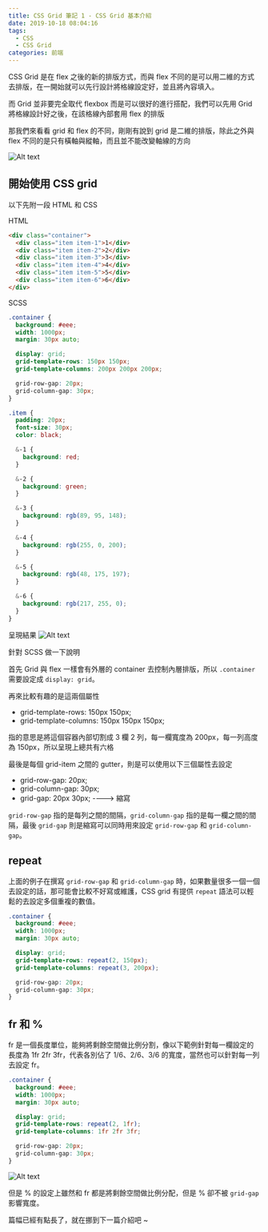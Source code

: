 ```yaml
---
title: CSS Grid 筆記 1 - CSS Grid 基本介紹
date: 2019-10-18 08:04:16
tags:
  - CSS
  - CSS Grid
categories: 前端
---
```


CSS Grid 是在 flex 之後的新的排版方式，而與 flex 不同的是可以用二維的方式去排版，在一開始就可以先行設計將格線設定好，並且將內容填入。

而 Grid 並非要完全取代 flexbox 而是可以很好的進行搭配，我們可以先用 Grid 將格線設計好之後，在該格線內部套用 flex 的排版

那我們來看看 grid 和 flex 的不同，剛剛有說到 grid 是二維的排版，除此之外與 flex 不同的是只有橫軸與縱軸，而且並不能改變軸線的方向

![Alt text](https://firebasestorage.googleapis.com/v0/b/it-blog-a274d.appspot.com/o/Grid.PNG?alt=media&token=a0edb341-1acd-4879-be69-3cc8da73d95b)

## 開始使用 CSS grid
以下先附一段 HTML 和 CSS

HTML

``` HTML
<div class="container">
  <div class="item item-1">1</div>
  <div class="item item-2">2</div>
  <div class="item item-3">3</div>
  <div class="item item-4">4</div>
  <div class="item item-5">5</div>
  <div class="item item-6">6</div>
</div>
```

SCSS

``` SCSS
.container {
  background: #eee;
  width: 1000px;
  margin: 30px auto;

  display: grid;
  grid-template-rows: 150px 150px;
  grid-template-columns: 200px 200px 200px;

  grid-row-gap: 20px;
  grid-column-gap: 30px;
}

.item {
  padding: 20px;
  font-size: 30px;
  color: black;

  &-1 {
    background: red;
  }

  &-2 {
    background: green;
  }

  &-3 {
    background: rgb(89, 95, 148);
  }

  &-4 {
    background: rgb(255, 0, 200);
  }

  &-5 {
    background: rgb(48, 175, 197);
  }

  &-6 {
    background: rgb(217, 255, 0);
  }
}
```

呈現結果
![Alt text](https://firebasestorage.googleapis.com/v0/b/it-blog-a274d.appspot.com/o/grid_1.PNG?alt=media&token=f36bd90b-1418-4e18-8e6b-39901c8d714f)

針對 SCSS 做一下說明

首先 Grid 與 flex 一樣會有外層的 container 去控制內層排版，所以 `.container` 需要設定成 `display: grid`。

再來比較有趣的是這兩個屬性

* grid-template-rows: 150px 150px;
* grid-template-columns: 150px 150px 150px;

指的意思是將這個容器內部切割成 3 欄 2 列，每一欄寬度為 200px，每一列高度為 150px，所以呈現上總共有六格

最後是每個 grid-item 之間的 gutter，則是可以使用以下三個屬性去設定
* grid-row-gap: 20px;
* grid-column-gap: 30px;
* grid-gap: 20px 30px; ----> 縮寫

`grid-row-gap` 指的是每列之間的間隔，`grid-column-gap` 指的是每一欄之間的間隔，最後 `grid-gap` 則是縮寫可以同時用來設定 `grid-row-gap` 和 `grid-column-gap`。

## repeat 
上面的例子在撰寫 `grid-row-gap` 和 `grid-column-gap` 時，如果數量很多一個一個去設定的話，那可能會比較不好寫或維護，CSS grid 有提供 `repeat` 語法可以輕鬆的去設定多個重複的數值。

``` SCSS
.container {
  background: #eee;
  width: 1000px;
  margin: 30px auto;

  display: grid;
  grid-template-rows: repeat(2, 150px);
  grid-template-columns: repeat(3, 200px);

  grid-row-gap: 20px;
  grid-column-gap: 30px;
}
```

## fr 和 %
fr 是一個長度單位，能夠將剩餘空間做比例分割，像以下範例針對每一欄設定的長度為 1fr 2fr 3fr，代表各別佔了 1/6、2/6、3/6 的寬度，當然也可以針對每一列去設定 fr。

``` SCSS
.container {
  background: #eee;
  width: 1000px;
  margin: 30px auto;

  display: grid;
  grid-template-rows: repeat(2, 1fr);
  grid-template-columns: 1fr 2fr 3fr;

  grid-row-gap: 20px;
  grid-column-gap: 30px;
}
```

![Alt text](https://firebasestorage.googleapis.com/v0/b/it-blog-a274d.appspot.com/o/grid_2.PNG?alt=media&token=1d89ba95-9e9c-4b13-88c0-3a12b552681e)

但是 % 的設定上雖然和 fr 都是將剩餘空間做比例分配，但是 % 卻不被 `grid-gap` 影響寬度。

篇幅已經有點長了，就在挪到下一篇介紹吧 ~ 